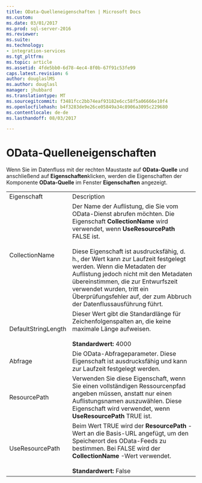 ```yaml
---
title: OData-Quelleneigenschaften | Microsoft Docs
ms.custom: 
ms.date: 03/01/2017
ms.prod: sql-server-2016
ms.reviewer: 
ms.suite: 
ms.technology:
- integration-services
ms.tgt_pltfrm: 
ms.topic: article
ms.assetid: 4fde5bb0-6d78-4ec4-8f0b-67f91c53fe99
caps.latest.revision: 6
author: douglaslMS
ms.author: douglasl
manager: jhubbard
ms.translationtype: MT
ms.sourcegitcommit: f3481fcc2bb74eaf93182e6cc58f5a06666e10f4
ms.openlocfilehash: b4f3283de9e26ce05849a34c8906a3095c229680
ms.contentlocale: de-de
ms.lasthandoff: 08/03/2017

---
```

# <a name="odata-source-properties"></a>OData-Quelleneigenschaften
  Wenn Sie im Datenfluss mit der rechten Maustaste auf **OData-Quelle** und anschließend auf **Eigenschaften**klicken, werden die Eigenschaften der Komponente **OData-Quelle** im Fenster **Eigenschaften** angezeigt.  
  
|||  
|-|-|  
|Eigenschaft|Description|  
|CollectionName|Der Name der Auflistung, die Sie vom OData-Dienst abrufen möchten. Die Eigenschaft **CollectionName** wird verwendet, wenn **UseResourcePath** FALSE ist.<br /><br /> Diese Eigenschaft ist ausdrucksfähig, d. h., der Wert kann zur Laufzeit festgelegt werden. Wenn die Metadaten der Auflistung jedoch nicht mit den Metadaten übereinstimmen, die zur Entwurfszeit verwendet wurden, tritt ein Überprüfungsfehler auf, der zum Abbruch der Datenflussausführung führt.|  
|DefaultStringLength|Dieser Wert gibt die Standardlänge für Zeichenfolgenspalten an, die keine maximale Länge aufweisen.<br /><br /> **Standardwert:** 4000|  
|Abfrage|Die OData-Abfrageparameter. Diese Eigenschaft ist ausdrucksfähig und kann zur Laufzeit festgelegt werden.|  
|ResourcePath|Verwenden Sie diese Eigenschaft, wenn Sie einen vollständigen Ressourcenpfad angeben müssen, anstatt nur einen Auflistungsnamen auszuwählen. Diese Eigenschaft wird verwendet, wenn **UseResourcePath** TRUE ist.|  
|UseResourcePath|Beim Wert TRUE wird der **ResourcePath** -Wert an die Basis-URL angefügt, um den Speicherort des OData-Feeds zu bestimmen. Bei FALSE wird der **CollectionName** -Wert verwendet.<br /><br /> **Standardwert:** False|  
  
  

